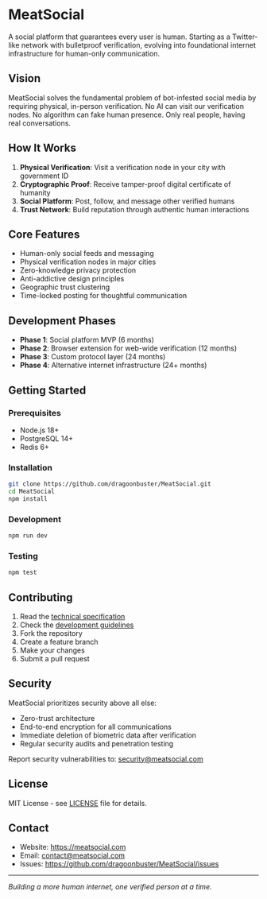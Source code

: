 # MeatSocial

A social platform that guarantees every user is human. Starting as a Twitter-like network with bulletproof verification, evolving into foundational internet infrastructure for human-only communication.

## Vision

MeatSocial solves the fundamental problem of bot-infested social media by requiring physical, in-person verification. No AI can visit our verification nodes. No algorithm can fake human presence. Only real people, having real conversations.

## How It Works

1. **Physical Verification**: Visit a verification node in your city with government ID
2. **Cryptographic Proof**: Receive tamper-proof digital certificate of humanity
3. **Social Platform**: Post, follow, and message other verified humans
4. **Trust Network**: Build reputation through authentic human interactions

## Core Features

- Human-only social feeds and messaging
- Physical verification nodes in major cities
- Zero-knowledge privacy protection
- Anti-addictive design principles
- Geographic trust clustering
- Time-locked posting for thoughtful communication

## Development Phases

- **Phase 1**: Social platform MVP (6 months)
- **Phase 2**: Browser extension for web-wide verification (12 months)
- **Phase 3**: Custom protocol layer (24 months)
- **Phase 4**: Alternative internet infrastructure (24+ months)

## Getting Started

### Prerequisites

- Node.js 18+
- PostgreSQL 14+
- Redis 6+

### Installation

```bash
git clone https://github.com/dragoonbuster/MeatSocial.git
cd MeatSocial
npm install
```

### Development

```bash
npm run dev
```

### Testing

```bash
npm test
```

## Contributing

1. Read the [technical specification](SPEC.md)
2. Check the [development guidelines](CLAUDE.md)
3. Fork the repository
4. Create a feature branch
5. Make your changes
6. Submit a pull request

## Security

MeatSocial prioritizes security above all else:

- Zero-trust architecture
- End-to-end encryption for all communications
- Immediate deletion of biometric data after verification
- Regular security audits and penetration testing

Report security vulnerabilities to: security@meatsocial.com

## License

MIT License - see [LICENSE](LICENSE) file for details.

## Contact

- Website: https://meatsocial.com
- Email: contact@meatsocial.com
- Issues: https://github.com/dragoonbuster/MeatSocial/issues

---

*Building a more human internet, one verified person at a time.*
